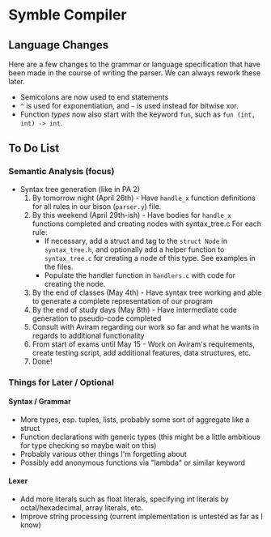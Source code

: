# Symble Compiler

## Language Changes

Here are a few changes to the grammar or language specification that have been made in the course of writing the parser. We can always rework these later.

- Semicolons are now used to end statements
- `^` is used for exponentiation, and `~` is used instead for bitwise xor.
- Function *types* now also start with the keyword `fun`, such as `fun (int, int) -> int`. 

## To Do List

### Semantic Analysis (focus)
- Syntax tree generation (like in PA 2)
  1. By tomorrow night (April 26th) - Have `handle_x` function definitions for all rules in our bison (`parser.y`) file.
  2. By this weekend (April 29th-ish) - Have bodies for `handle_x` functions completed and creating nodes with syntax_tree.c For each rule:
     - If necessary, add a struct and tag to the `struct Node` in `syntax_tree.h`, and optionally add a helper function to `syntax_tree.c` for creating a node of this type. See examples in the files.
     - Populate the handler function in `handlers.c` with code for creating the node.
  3. By the end of classes (May 4th) - Have syntax tree working and able to generate a complete representation of our program
  4. By the end of study days (May 8th) - Have intermediate code generation to pseudo-code completed
  5. Consult with Aviram regarding our work so far and what he wants in regards to additional functionality
  6. From start of exams until May 15 - Work on Aviram's requirements, create testing script, add additional features, data structures, etc.
  7. Done!

### Things for Later / Optional

#### Syntax / Grammar
- More types, esp. tuples, lists, probably some sort of aggregate like a struct
- Function declarations with generic types (this might be a little ambitious for type checking so maybe wait on this)
- Probably various other things I'm forgetting about
- Possibly add anonymous functions via "lambda" or similar keyword

#### Lexer
- Add more literals such as float literals, specifying int literals by octal/hexadecimal, array literals, etc.
- Improve string processing (current implementation is untested as far as I know)
